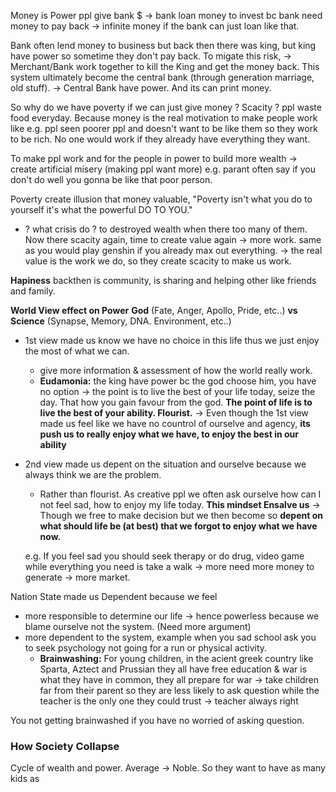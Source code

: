 Money is Power
ppl give bank $ -> bank loan money to invest bc bank need money to pay back -> infinite money if the bank can just loan like that.

Bank often lend money to business but back then there was king, but king have power so sometime they don't pay back. To migate this risk,
-> Merchant/Bank work together to kill the King and get the money back. This system ultimately become the central bank (through generation marriage, old stuff). 
-> Central Bank have power. And its can print money. 

So why do we have poverty if we can just give money ?
Scacity ? ppl waste food everyday. 
Because money is the real motivation to make people work like e.g. ppl seen poorer ppl and doesn't want to be like them so they work to be rich. No one would work if they already have everything they want. 

To make ppl work and for the people in power to build more wealth -> create artificial misery (making ppl want more) e.g. parant often say if you don't do well you gonna be like that poor person. 

Poverty create illusion that money valuable, "Poverty isn't what you do to yourself it's what the powerful DO TO YOU."
+ ? what crisis do ? to destroyed wealth when there too many of them. Now there scacity again, time to create value again -> more work. 
	same as you would play genshin if you already max out everything.
-> the real value is the work we do, so they create scacity to make us work. 

**Hapiness** backthen is community, is sharing and helping other like friends and family. 


**World View effect on Power**
**God** (Fate, Anger, Apollo, Pride, etc..) **vs Science** (Synapse, Memory, DNA. Environment, etc..)
+ 1st view made us know we have no choice in this life thus we just enjoy the most of what we can. 
	+ give more information & assessment of how the world really work. 
	+ **Eudamonia:** the king have power bc the god choose him, you have no option -> the point is to live the best of your life today, seize the day. That how you gain favour from the god. **The point of life is to live the best of your ability. Flourist.** 
	 -> Even though the 1st view made us feel like we have no countrol of ourselve and agency, **its push us to really enjoy what we have, to enjoy the best in our ability**  
	
+ 2nd view made us depent on the situation and ourselve because we always think we are the problem.
	+ Rather than flourist. As creative ppl we often ask ourselve how can I not feel sad, how to enjoy my life today. **This mindset Ensalve us** 
	-> Though we free to make decision but we then become so **depent on what should life be (at best) that we forgot to enjoy what we have now.** 
	
	e.g. If you feel sad you should seek therapy or do drug, video game while everything you need is take a walk -> more need more money to generate -> more market. 
	


Nation State made us Dependent because we feel
+ more responsible to determine our life -> hence powerless because we blame ourselve not the system. (Need more argument)
+ more dependent to the system, example when you sad school ask you to seek psychology not going for a run or physical activity.
	+ **Brainwashing:** For young children, in the acient greek country like Sparta, Aztect and Prussian they all have free education & war is what they have in common, they all prepare for war -> take children far from their parent so they are less likely to ask question while the teacher is the only one they could trust -> teacher always right 

You not getting brainwashed if you have no worried of asking question. 


### How Society Collapse

Cycle of wealth and power. 
Average -> Noble. So they want to have as many kids as 